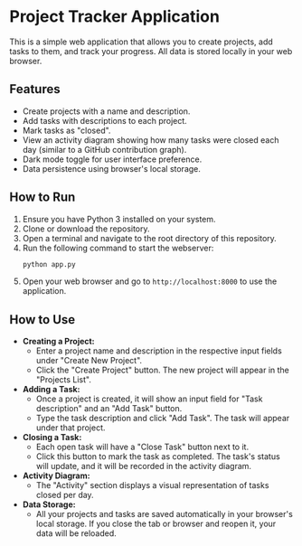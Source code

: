 # Project Tracker Application

This is a simple web application that allows you to create projects, add tasks to them, and track your progress. All data is stored locally in your web browser.

## Features
- Create projects with a name and description.
- Add tasks with descriptions to each project.
- Mark tasks as "closed".
- View an activity diagram showing how many tasks were closed each day (similar to a GitHub contribution graph).
- Dark mode toggle for user interface preference.
- Data persistence using browser's local storage.

## How to Run
1.  Ensure you have Python 3 installed on your system.
2.  Clone or download the repository.
3.  Open a terminal and navigate to the root directory of this repository.
4.  Run the following command to start the webserver:
    ```bash
    python app.py
    ```
5.  Open your web browser and go to `http://localhost:8000` to use the application.

## How to Use
- **Creating a Project:**
  - Enter a project name and description in the respective input fields under "Create New Project".
  - Click the "Create Project" button. The new project will appear in the "Projects List".
- **Adding a Task:**
  - Once a project is created, it will show an input field for "Task description" and an "Add Task" button.
  - Type the task description and click "Add Task". The task will appear under that project.
- **Closing a Task:**
  - Each open task will have a "Close Task" button next to it.
  - Click this button to mark the task as completed. The task's status will update, and it will be recorded in the activity diagram.
- **Activity Diagram:**
  - The "Activity" section displays a visual representation of tasks closed per day.
- **Data Storage:**
  - All your projects and tasks are saved automatically in your browser's local storage. If you close the tab or browser and reopen it, your data will be reloaded.
